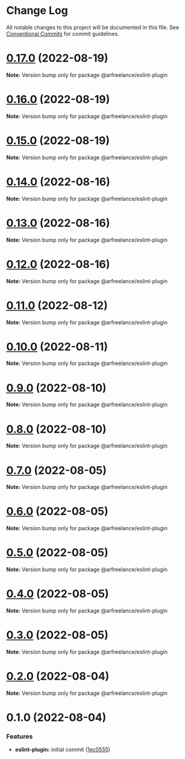 # Change Log

All notable changes to this project will be documented in this file.
See [Conventional Commits](https://conventionalcommits.org) for commit guidelines.

# [0.17.0](https://github.com/arfreelance/monorepo/compare/v0.16.0...v0.17.0) (2022-08-19)

**Note:** Version bump only for package @arfreelance/eslint-plugin

# [0.16.0](https://github.com/arfreelance/monorepo/compare/v0.15.1...v0.16.0) (2022-08-19)

**Note:** Version bump only for package @arfreelance/eslint-plugin

# [0.15.0](https://github.com/arfreelance/monorepo/compare/v0.14.4...v0.15.0) (2022-08-19)

**Note:** Version bump only for package @arfreelance/eslint-plugin

# [0.14.0](https://github.com/arfreelance/monorepo/compare/v0.13.0...v0.14.0) (2022-08-16)

**Note:** Version bump only for package @arfreelance/eslint-plugin

# [0.13.0](https://github.com/arfreelance/monorepo/compare/v0.12.0...v0.13.0) (2022-08-16)

**Note:** Version bump only for package @arfreelance/eslint-plugin

# [0.12.0](https://github.com/arfreelance/monorepo/compare/v0.11.0...v0.12.0) (2022-08-16)

**Note:** Version bump only for package @arfreelance/eslint-plugin

# [0.11.0](https://github.com/arfreelance/monorepo/compare/v0.10.0...v0.11.0) (2022-08-12)

**Note:** Version bump only for package @arfreelance/eslint-plugin

# [0.10.0](https://github.com/arfreelance/monorepo/compare/v0.9.0...v0.10.0) (2022-08-11)

**Note:** Version bump only for package @arfreelance/eslint-plugin

# [0.9.0](https://github.com/arfreelance/monorepo/compare/v0.8.0...v0.9.0) (2022-08-10)

**Note:** Version bump only for package @arfreelance/eslint-plugin

# [0.8.0](https://github.com/arfreelance/monorepo/compare/v0.7.0...v0.8.0) (2022-08-10)

**Note:** Version bump only for package @arfreelance/eslint-plugin

# [0.7.0](https://github.com/arfreelance/monorepo/compare/v0.6.0...v0.7.0) (2022-08-05)

**Note:** Version bump only for package @arfreelance/eslint-plugin

# [0.6.0](https://github.com/arfreelance/monorepo/compare/v0.5.0...v0.6.0) (2022-08-05)

**Note:** Version bump only for package @arfreelance/eslint-plugin

# [0.5.0](https://github.com/arfreelance/monorepo/compare/v0.4.0...v0.5.0) (2022-08-05)

**Note:** Version bump only for package @arfreelance/eslint-plugin

# [0.4.0](https://github.com/arfreelance/monorepo/compare/v0.3.0...v0.4.0) (2022-08-05)

**Note:** Version bump only for package @arfreelance/eslint-plugin

# [0.3.0](https://github.com/arfreelance/monorepo/compare/v0.2.0...v0.3.0) (2022-08-05)

**Note:** Version bump only for package @arfreelance/eslint-plugin

# [0.2.0](https://github.com/arfreelance/monorepo/compare/v0.1.0...v0.2.0) (2022-08-04)

**Note:** Version bump only for package @arfreelance/eslint-plugin

# 0.1.0 (2022-08-04)

### Features

-   **eslint-plugin:** initial commit ([1ec0555](https://github.com/arfreelance/monorepo/commit/1ec0555da82fa4eba9bd7d709c863a83bd803755))
